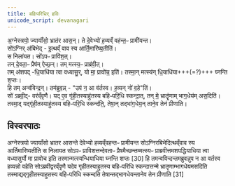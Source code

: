 ```yaml
---
title: बहिःपरिधिर् हविः
unicode_script: devanagari
---
```


अ॒ग्नेस्त्रयो॒ ज्यायाँ॑सो॒ भ्रात॑र आस॒न्। ते दे॒वेभ्यो॑ ह॒व्यव्ँ वह॑न्त॒ᳶ प्रामी॑यन्त।  
सो॑ऽग्निर् अ॑बिभेद् - इ॒त्थव्ँ वाव स्य आर्ति॒मारि॑ष्य॒तीति॑।  
स निला॑यत। सो॑ऽपᳶ प्रावि॑श॒त्।  
तन् दे॒वता॒ᳶ प्रैष॑म् ऐच्छ॒न्। तम् मत्स्य॒ᳶ प्राब्र॑वी॒त्।  
तम् अ॑शपद् -धि॒याधि॑या त्वा वध्यासु॒र्, यो मा॒ प्रावो॑च॒ इति॑। तस्मा॒न् मत्स्य॑न् धि॒याधि॑या+++(=?)+++ घ्नन्ति श॒प्तः।  
हि तम् अन्व॑विन्द॒न्। तम॑ब्रुव॒न्न् - "उप॑ न॒ आ व॑र्तस्व। ह॒व्यन् नो॑ व॒हे"ति॑।  
सो॑ ऽब्रवी॒द्- वर॑व्ँवृणै। यद् ए॒व गृ॑ही॒तस्याहु॑तस्य बहिᳶपरि॒धि स्कन्दा॒त्, तन् मे॒ भ्रातॄृ॑णाम् भाग॒धेय॑म् अस॒दिति॑।  
तस्मा॒द् यद्गृ॑ही॒तस्याहु॑तस्य बहिᳶपरि॒धि स्कन्द॑ति॒, तेषा॒न् तद्भा॑ग॒धेय॒न् ताने॒व तेन॑ प्रीणाति। 

## विस्वरपाठः
अग्नेस्त्रयो ज्यायाँसो भ्रातर आसन्ते देवेभ्यो हव्यव्ँवहन्तᳶ प्रामीयन्त सोऽग्निरबिभेदित्थव्ँवाव स्य आर्तिमारिष्यतीति स निलायत सोऽपᳶ प्राविशत्तन्देवताᳶ प्रैषमैच्छन्तम्मत्स्यᳶ प्राब्रवीत्तमशपद्धियाधिया त्वा वध्यासुर्यो मा प्रावोच इति तस्मान्मत्स्यन्धियाधिया घ्नन्ति शप्तः [30]
हि तमन्वविन्दन्तमब्रुवन्नुप न आ वर्तस्व हव्यन्नो वहेति सोऽब्रवीद्वरव्ँवृणै यदेव गृहीतस्याहुतस्य बहिᳶपरिधि स्कन्दात्तन्मे भ्रातृणाम्भागधेयमसदिति तस्माद्यद्गृहीतस्याहुतस्य बहिᳶपरिधि स्कन्दति तेषान्तद्भागधेयन्तानेव तेन प्रीणाति [31]